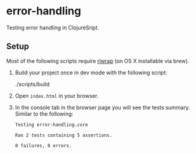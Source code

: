 # error-handling

Testing error handling in ClojureSript.

## Setup

Most of the following scripts require [rlwrap](http://utopia.knoware.nl/~hlub/uck/rlwrap/) (on OS X installable via brew).

1. Build your project once in dev mode with the following script:

    ./scripts/build

2. Open `index.html` in your browser.

3. In the console tab in the browser page you will see the tests summary. Similar to the following:

    `Testing error-handling.core`

    `Ran 2 tests containing 5 assertions.`

    `0 failures, 0 errors.`